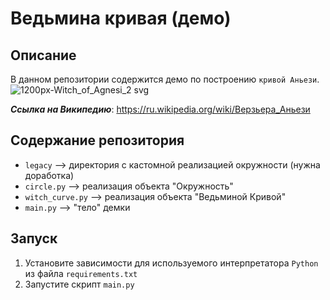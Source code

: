 # Ведьмина кривая (демо)

## Описание
В данном репозитории содержится демо по построению `кривой Аньези`.
![1200px-Witch_of_Agnesi_2 svg](https://user-images.githubusercontent.com/15130588/142292497-76a93e29-957b-4f4a-aedf-6d2506eddfdf.png)

_**Ссылка на Википедию**_: https://ru.wikipedia.org/wiki/Верзьера_Аньези

## Содержание репозитория
- `legacy` --> директория с кастомной реализацией окружности (нужна доработка)
- `circle.py` --> реализация объекта "Окружность"
- `witch_curve.py` --> реализация объекта "Ведьминой Кривой"
- `main.py` --> "тело" демки

## Запуск
1. Установите зависимости для используемого интерпретатора `Python` из файла `requirements.txt` 
2. Запустите скрипт `main.py`
